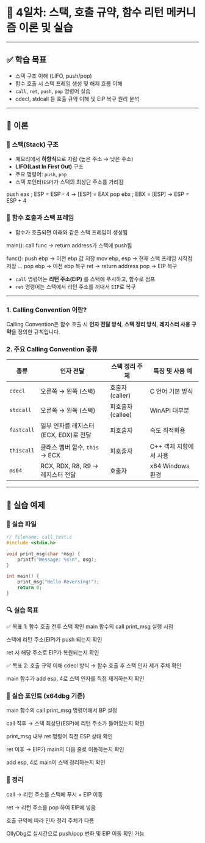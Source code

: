 # 🔐 4일차: 스택, 호출 규약, 함수 리턴 메커니즘 이론 및 실습

---

## ✅ 학습 목표
- 스택 구조 이해 (LIFO, push/pop)
- 함수 호출 시 스택 프레임 생성 및 해제 흐름 이해
- `call`, `ret`, `push`, `pop` 명령어 실습
- cdecl, stdcall 등 호출 규약 이해 및 EIP 복구 원리 분석

---

## 🧠 이론

### 📌 스택(Stack) 구조
- 메모리에서 **하향식**으로 자람 (높은 주소 → 낮은 주소)
- **LIFO(Last In First Out)** 구조
- 주요 명령어: `push`, `pop`
- 스택 포인터(`ESP`)가 스택의 최상단 주소를 가리킴

  
push eax ; ESP = ESP - 4 → [ESP] = EAX
pop ebx ; EBX = [ESP] → ESP = ESP + 4

### 📌 함수 호출과 스택 프레임

- 함수가 호출되면 아래와 같은 스택 프레임이 생성됨

main():
call func → return address가 스택에 push됨

func():
push ebp → 이전 ebp 값 저장
mov ebp, esp → 현재 스택 프레임 시작점 저장
...
pop ebp → 이전 ebp 복구
ret → return address pop → EIP 복구


- `call` 명령어는 **리턴 주소(EIP)** 를 스택에 푸시하고, 함수로 점프
- `ret` 명령어는 스택에서 리턴 주소를 꺼내서 `EIP`로 복구

---

### 1. Calling Convention 이란?
Calling Convention은 함수 호출 시 **인자 전달 방식**, **스택 정리 방식**, **레지스터 사용 규약**을 정의한 규칙입니다.

### 2. 주요 Calling Convention 종류

| 종류        | 인자 전달 | 스택 정리 주체 | 특징 및 사용 예 |
|-------------|-----------|----------------|------------------|
| `cdecl`     | 오른쪽 → 왼쪽 (스택) | 호출자(caller) | C 언어 기본 방식 |
| `stdcall`   | 오른쪽 → 왼쪽 (스택) | 피호출자(callee) | WinAPI 대부분 |
| `fastcall`  | 일부 인자를 레지스터(ECX, EDX)로 전달 | 피호출자 | 속도 최적화용 |
| `thiscall`  | 클래스 멤버 함수, `this` → ECX | 피호출자 | C++ 객체 지향에서 사용 |
| `ms64`      | RCX, RDX, R8, R9 → 레지스터 전달 | 호출자 | x64 Windows 환경 |
---


## 🔧 실습 예제

### 📁 실습 파일
```c
// filename: call_test.c
#include <stdio.h>

void print_msg(char *msg) {
    printf("Message: %s\n", msg);
}

int main() {
    print_msg("Hello Reversing!");
    return 0;
}


```

### 🔍 실습 목표

✅ 목표 1: 함수 호출 전후 스택 확인
main 함수의 call print_msg 실행 시점

스택에 리턴 주소(EIP)가 push 되는지 확인

ret 시 해당 주소로 EIP가 복원되는지 확인

✅ 목표 2: 호출 규약 이해
cdecl 방식 → 함수 호출 후 스택 인자 제거 주체 확인

main 함수가 add esp, 4로 스택 인자를 직접 제거하는지 확인



### 📸 실습 포인트 (x64dbg 기준)
main 함수의 call print_msg 명령어에서 BP 설정

call 직후 → 스택 최상단(ESP)에 리턴 주소가 들어있는지 확인

print_msg 내부 ret 명령어 직전 ESP 상태 확인

ret 이후 → EIP가 main의 다음 줄로 이동하는지 확인

add esp, 4로 main이 스택 정리하는지 확인


### 📝 정리
call → 리턴 주소를 스택에 푸시 + EIP 이동

ret → 리턴 주소를 pop 하여 EIP에 넣음

호출 규약에 따라 인자 정리 주체가 다름

OllyDbg로 실시간으로 push/pop 변화 및 EIP 이동 확인 가능



